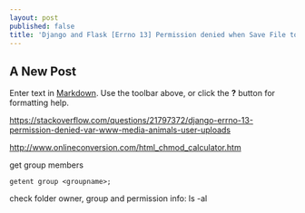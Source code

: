 ```yaml
---
layout: post
published: false
title: 'Django and Flask [Errno 13] Permission denied when Save File to Server'
---
```

## A New Post

Enter text in [Markdown](http://daringfireball.net/projects/markdown/). Use the toolbar above, or click the **?** button for formatting help.


https://stackoverflow.com/questions/21797372/django-errno-13-permission-denied-var-www-media-animals-user-uploads

http://www.onlineconversion.com/html_chmod_calculator.htm

get group members
```
getent group <groupname>;
```
check folder owner, group and permission info:
ls -al <dir>
